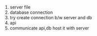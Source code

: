 1. server file
2. database connection
3. try create connection b/w server and db
4. api
5. communicate api,db host it with server
